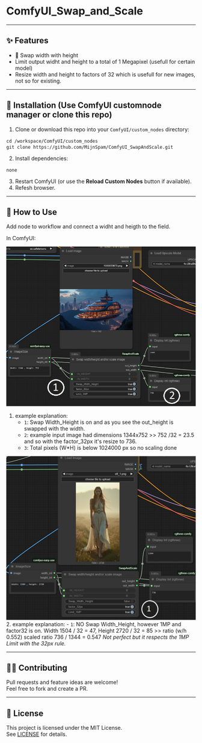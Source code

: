 # ComfyUI_Swap_and_Scale <br />

---

## ✨ Features

- 🔗 Swap width with height
- Limit output widht and height to a total of 1 Megapixel (usefull for certain model)
- Resize width and height to factors of 32 which is usefull for new images, not so for existing.

---

## 🔧 Installation (Use ComfyUI customnode manager or clone this repo)

1. Clone or download this repo into your `ComfyUI/custom_nodes` directory:

```
cd /workspace/ComfyUI/custom_nodes
git clone https://github.com/MijnSpam/ComfyUI_SwapAndScale.git
```

2. Install dependencies:

```
none
```

3. Restart ComfyUI (or use the **Reload Custom Nodes** button if available).
4. Refesh browser.

---

## 🧩 How to Use

Add node to workflow and connect a widht and heigth to the field. 

In ComfyUI:

![ComfyUI Node](images/Example1.png)
1. example explanation:
    - `1`: Swap Width_Height is on and as you see the out_height is swapped with the width.
    - `2`: example input image had dimensions 1344x752 >> 752 /32 = 23.5 and so with the factor_32px it's resize to 736.
    - `3`: Total pixels (W*H) is below 1024000 px so no scaling done

 ![ComfyUI Node](images/Example2.png)   
2. example explanation:
    - `1`: NO Swap Width_Height, however 1MP and factor32 is on. Width 1504 / 32 = 47, Height 2720 / 32 = 85 >> ratio (w/h 0.552) scaled ratio 736 / 1344 = 0.547 _Not perfect but it respects the 1MP Limit with the 32px rule._
  
---


## 🧑‍💻 Contributing

Pull requests and feature ideas are welcome!  
Feel free to fork and create a PR.

---

## 📄 License

This project is licensed under the MIT License.  
See [LICENSE](./LICENSE) for details.

